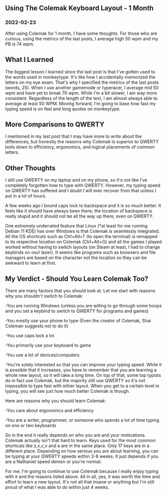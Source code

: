 <!---
title:Using The Colemak Keyboard Layout - 1 Month
date:Wed, 23 Feb 2022 10:00:00 EDT
description:After using Colemak for 1 month, I have some thoughts.
--->

## Using The Colemak Keyboard Layout - 1 Month

### 2022-02-23

After using Colemak for 1 month, I have some thoughts. For those who are curious, using the metrics of the last posts, I average high 50 wpm and my PB is 74 wpm.

## What I Learned

The biggest lesson I learned since the last post is that I've gotten used to the words used in monkeytype. It's like how I accidentally memorized the letters on my eye exam. That's why I specified the metrics of the last posts (words, 25). When I use another gamemode or typeracer, I average mid 50 wpm and have yet to break 70 wpm. While I'm a bit slower, I am way more consistent. Regardless of the length of the text, I am almost always able to average at least 50 WPM. Moving forward, I'm going to base how fast my typing speed is on feel and long quotes on monkeytype.

## More Comparisons to QWERTY

I mentioned in my last post that I may have more to write about the differences, but honestly the reasons why Colemak is superior to QWERTY boils down to efficiency, ergonomics, and logical placements of common letters.

## Other Thoughts

I still use QWERTY on my laptop and on my phone, so it's not like I've completely forgotten how to type with QWERTY. However, my typing speed on QWERTY has suffered and I doubt I will ever recover from that unless I put in a lot of hours.

A few weeks ago I bound caps lock to backspace and it is so much better. It feels like it should have always been there; the location of backspace is really stupid and it should not be all the way up there, even on QWERTY.

One extremely underrated feature that Linux (\*at least for me running Debian 11 KDE) has over Windows is that Colemak is seamlessly integrated. All the OS shortcuts such as Ctrl+Alt+T (to open the terminal) is remapped to its respective location on Colemak (Ctrl+Alt+G) and all the games I played worked without having to switch layouts (on Steam at least, I had to change keybinds on osu! lazer). It seems like programs such as browsers and file managers are based on the character not the location so they can be awkward to learn at first.

## My Verdict - Should You Learn Colemak Too?

There are many factors that you should look at. Let me start with reasons why you shouldn't switch to Colemak:

-You are running Windows (unless you are willing to go through some hoops and you set a keybind to switch to QWERTY for programs and games)

-You mostly use your phone to type (Even the creator of Colemak, Shai Coleman suggests not to do it)

-You use caps lock a lot

-You primarily use your keyboard to game

-You use a lot of devices/computers

-You're solely interested so that you can improve your typing speed. While it is possible that it increases, you have to remember that you are learning a whole new layout, so it will take a long time. On top of that, some top typists do in fact use Colemak, but the majority still use QWERTY so it's not impossible to type fast with either layout. When you get to a certain level in typing, you will see just how much better Colemak is though.

Here are reasons why you should learn Colemak:

-You care about ergonomics and efficiency

-You are a writer, programmer, or someone who spends a lot of time typing on one or two keyboards

So in the end it really depends on who you are and your motivations. Colemak actually isn't that hard to learn. Keys used for the most common shortcuts like z,x,c,v and a are in the same place. Only 17 keys are in a different place. Depending on how serious you are about learning, you can be typing at your QWERTY speeds within 3-8 weeks. It just depends if you are a Nathaniel speed demon or you're normal.

For me, I'm going to continue to use Colemak because I really enjoy typing with it and the reasons listed above. All in all, yes, it was worth the time and effort to learn a new layout. It's not all that insane or anything but I'm still proud of what I was able to do within just 4 weeks.
